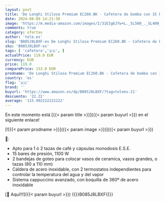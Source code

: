 ```yaml
---
layout: post
title: 'De Longhi Stilosa Premium EC260.BK - Cafetera de bomba con 15 bares de presión  1100 W  1L  color negro y plata'
date: 2024-08-09 14:21:58
image: 'https://m.media-amazon.com/images/I/31EIg6Jfw+L._SL500_._SL400_.jpg'
comments: true
category: ofertas
author: 'tole.es'
slug: 'B085J8LBXF-es De Longhi Stilosa Premium EC260.BK - Cafetera de bomba con...'
sku: 'B085J8LBXF-es'
tags: [ 'cafetera','🇪🇸', ]
actualPrice: 119.0 EUR
currency: EUR
price: 119.0
comparePrice: 153.0 EUR
prodname: 'De Longhi Stilosa Premium EC260.BK - Cafetera de bomba con 15 bares de presión  1100 W  1L  color negro y plata'
country: 'es'
flag: '🇪🇸'
brand: ''
buyurl: 'https://www.amazon.es/dp/B085J8LBXF/?tag=tolees-21'
descuento: '22.22'
average: '115.992222222222'
---
```


En este momento está [{{< param title >}}]({{< param buyurl >}}) en el siguiente enlace!

[![{{< param prodname >}}]({{< param image >}})]({{< param buyurl >}})

🔎:

- Apto para 1 ó 2 tazas de café y cápsulas monodosis E.S.E.
- 15 bares de presión, 1100 W
- 2 bandejas de goteo para colocar vasos de ceramica, vasos grandes, o tazas (80 a 110 mm)
- Cáldera de acero inoxidable, con 2 termostatos independientes para controlar la temperatura del agua y del vapor
- Sistema cappuccino avanzado, con boquilla de 360º de acero inoxidable

[🛒 Aquí!!!]({{< param buyurl >}})
{{<world>}}B085J8LBXF{{</world>}}
